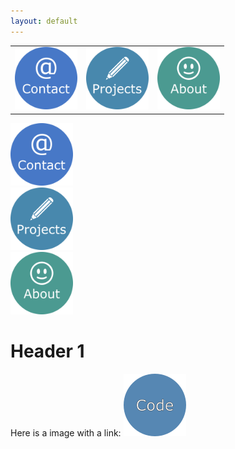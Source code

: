 ```yaml
---
layout: default
---
```

<table>
  <tr>
    <td> <a href="https://azhb.github.io/contact/"> <img src="websiteContact.png" alt="Snow" width="100" height="100"> </a> </td>
    <td> <a href="https://azhb.github.io/projects/"> <img src="websiteProjects.png" alt="Forest" width="100" height="100"> </a> </td>
    <td> <a href="https://azhb.github.io/about/"> <img src="websiteAbout.png" alt="Mountains" width="100" height="100"> </a> </td>
  </tr>
</table>

<div class="row">
  <div class="column">
    <a href="https://azhb.github.io/contact/"> <img src="websiteContact.png" alt="Snow" width="100" height="100"> </a>
  </div>
  <div class="column">
    <a href="https://azhb.github.io/projects/"> <img src="websiteProjects.png" alt="Forest" width="100" height="100"> </a>
  </div>
  <div class="column">
    <a href="https://azhb.github.io/about/"> <img src="websiteAbout.png" alt="Mountains" width="100" height="100"> </a>
  </div>
</div>


Header 1
===============



Here is a image with a link: <a href="https://azhb.github.io/test/">
<img border="0" alt="" src="test1.png" width="100" height="100">
</a>

